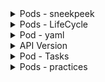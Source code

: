 <details>
<summary>Pods - sneekpeek</summary>
<br>

  <img width="936" alt="image" src="https://user-images.githubusercontent.com/75510135/163707608-5b22c41c-d885-45ee-9d43-8225220c9b5a.png">
  <img width="787" alt="image" src="https://user-images.githubusercontent.com/75510135/163707671-029eca89-7984-4cdb-9a4f-0842dd36db9a.png">

  <img width="1016" alt="image" src="https://user-images.githubusercontent.com/75510135/163707793-0c6d2e24-5c3e-4437-a304-599c9712d40a.png">

  <img width="1024" alt="image" src="https://user-images.githubusercontent.com/75510135/163707823-ecd17335-5ce2-4bb8-b57a-a05d3d2940ff.png">

</details>

<details>
<summary>Pods - LifeCycle</summary>
<br>

  <img width="795" alt="image" src="https://user-images.githubusercontent.com/75510135/163707879-6d3bd30f-192f-45b5-9fb1-2a8db468805a.png">

</details>

<details>
<summary>Pod - yaml</summary>
<br>

  <img width="995" alt="image" src="https://user-images.githubusercontent.com/75510135/163707937-71694de5-4195-4c8b-8037-801cc4f53071.png">

  <img width="1008" alt="image" src="https://user-images.githubusercontent.com/75510135/163707954-6155cc3d-58fa-4eae-add5-8ab78983c9b1.png">

  <img width="1001" alt="image" src="https://user-images.githubusercontent.com/75510135/163707960-b30b68a9-b07a-49e4-b8c2-d30c3c72fe81.png">

  <img width="641" alt="image" src="https://user-images.githubusercontent.com/75510135/163707974-101504fb-7ddb-4609-9f73-4e0ac4ae0506.png">

  <img width="735" alt="image" src="https://user-images.githubusercontent.com/75510135/163707985-c620d96b-44a3-412e-930d-cced86ead4eb.png">

  
</details>

<details>
<summary>API Version</summary>
<br>

  <img width="1009" alt="image" src="https://user-images.githubusercontent.com/75510135/163708026-d854a1dd-0027-48be-8a5c-84b30e65ae2b.png">


</details>

<details>
<summary>Pod - Tasks</summary>
<br>

  <img width="1032" alt="image" src="https://user-images.githubusercontent.com/75510135/163708184-214d7673-d9f0-4c04-bcdd-fe982725340e.png">

</details>

<details>
<summary>Pods - practices</summary>
<br>
```
             References:                                                                                     
                                                                                       
          * https://kubernetes.io/docs/concepts/workloads/pods/                                             
          * https://kubernetes.io/docs/concepts/workloads/pods/pod-lifecycle/                               
          * https://kubernetes.io/docs/tasks/configure-pod-container/static-pod/                            
          * https://kubernetes.io/docs/tasks/configure-pod-container/                                       
          * https://kubernetes.io/docs/tasks/inject-data-application/define-environment-variable-container/ 
          
          1. Pod YAML with Environment Variables
          ~~~~~~~~~~~~~~~~~~~~~~~~~~~~~~~~~~~~~~
          # nginx-pod.yaml
          apiVersion: v1
          kind: Pod
          metadata:
            name: nginx-pod
            labels:
              app: nginx
              tier: dev
          spec:
            containers:
            - name: nginx-container
              image: nginx:1.18
              env:
              - name: DEMO_GREETING
                value: "Hello from the environment"
              - name: DEMO_FAREWELL
                value: "Such a sweet sorrow"



          ***************************************************************************************************


          # 2. Deploy Pods
          ~~~~~~~~~~~~~~~~~
          kubectl apply -f <FILENAME.YAML>
          (or) 
          kubectl create -f <FILENAME.YAML>


          ***************************************************************************************************


          # 3. Display Pods
          ~~~~~~~~~~~~~~~~~
          kubectl get pods
          kubectl get pods -o wide  # Print wide output of the Pod

          kubectl get pods -n <NAME-SPACE>     # Print Pods in particular NameSpace
          kubectl get pods -A                  # Print Pods in all namespace

          kubectl get pods <POD-NAME>
          kubectl get pods <POD-NAME> -o yaml  
          kubectl get pods <POD-NAME> -o json

          kubectl get pods --show-labels
          kubectl get pods -l app=nginx        # Print Pods with particular label


          ***************************************************************************************************


          # 4. Print Details of Pod
          ~~~~~~~~~~~~~~~~~~~~~~~~~~
          kubectl describe pods <POD-NAME>     


          ***************************************************************************************************


          # 5. Editing Pod which is running
          ~~~~~~~~~~~~~~~~~~~~~~~~~~~~~~~~~
          kubectl edit pods <POD-NAME>
          kubectl describe pods nginx-pod | grep Image

          ***************************************************************************************************


          # 6. Print Pod Logs
          ~~~~~~~~~~~~~~~~~~~
          kubectl logs <POD-NAME>
          kubectl logs <POD-NAME> -n <NAME-SPACE>

          ***************************************************************************************************


          # 7. Displaying Pods by Resource Usage
          ~~~~~~~~~~~~~~~~~~~~~~~~~~~~~~~~~~~~~~~

          NOTE: Metrics-Server
          ~~~~~~~~~~~~~~~~~~~~
          a. To run below top commands, you need to have "Metrics-Server" Installed. 
          b. For step-by-step demo and instructions please refer to the "Installing Metrics Server" lecture & demos that you find in "Troubleshooting" section in this series.
          https://www.udemy.com/course/ultimate-cka-certified-kubernetes-administrator/learn/lecture/26854680#questions
          c. Again, below are the high-level steps.

          Installing Metrics-Server:
          --------------------------
          git clone https://github.com/kubernetes-sigs/metrics-server.git

          kubectl apply -k metrics-server/manifests/test/

          NOTE: If you encounter any Image error, try updating imagePullPolicy: Always 
          in metrics-server/manifests/test/patch.yaml

          Give it a minute to gather the data and then run below Top Commands:

          Top Command to find the CPU and Memory Usage of Pods, Nodes and Containers:
          ---------------------------------------------------------------------------
          kubectl top pods
          kubectl top pods -A
          kubectl top pods -A --sort-by memory
          kubectl top pods -A --sort-by cpu
          kubectl top pods -n [name-space]  --sort-by cpu 
          kubectl top pods -n [name-space]  --sort-by memory
          kubectl top pods -n [name-space]  --sort-by memory > mem-usage.txt

          ***************************************************************************************************


          # 8. Running operations directly on the YAML file
          ~~~~~~~~~~~~~~~~~~~~~~~~~~~~~~~~~~~~~~~~~~~~~~~~~

          SYNTAX: kubectl [OPERATION] –f [FILE-NAME.yaml]

          kubectl get –f [FILE-NAME.yaml]
          kubectl describe –f [FILE-NAME.yaml]
          kubectl edit –f [FILE-NAME.yaml]
          kubectl delete –f [FILE-NAME.yaml]
          kubectl apply –f [FILE-NAME.yaml]


          ***************************************************************************************************


          # 9. Deleting Pod
          ~~~~~~~~~~~~~~~~~
          kubectl delete pods <POD-NAME>


          ***************************************************************************************************
```
</details>


